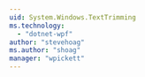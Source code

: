 ```yaml
---
uid: System.Windows.TextTrimming
ms.technology: 
  - "dotnet-wpf"
author: "stevehoag"
ms.author: "shoag"
manager: "wpickett"
---
```

